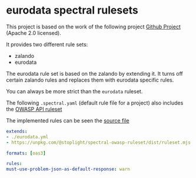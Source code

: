 # eurodata spectral rulesets

This project is based on the work of the following project [Github Project](https://github.com/baloise-incubator/spectral-ruleset) (Apache 2.0 licensed).

It provides two different rule sets:

* zalando
* eurodata

The eurodata rule set is based on the zalando by extending it.
It turns off certain zalando rules and replaces them with eurodata specific rules.

You can always be more strict than the `eurodata` ruleset.

The following `.spectral.yaml` (default rule file for a project) also includes the [OWASP API ruleset](https://github.com/stoplightio/spectral-owasp-ruleset)

The implemented rules can be seen the [source file](https://github.com/stoplightio/spectral-owasp-ruleset/blob/main/src/ruleset.ts)

```yaml
extends:
- ./eurodata.yml
- https://unpkg.com/@stoplight/spectral-owasp-ruleset/dist/ruleset.mjs

formats: [oas3]

rules:
must-use-problem-json-as-default-response: warn
```
